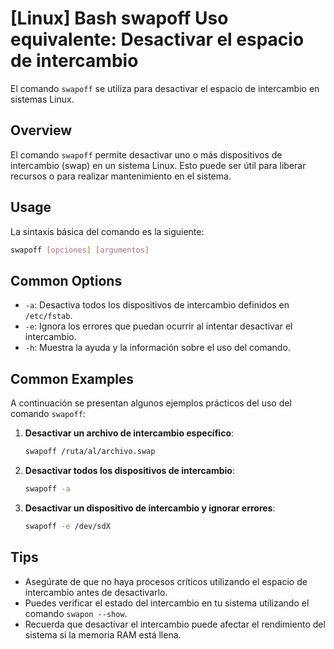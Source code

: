 # [Linux] Bash swapoff Uso equivalente: Desactivar el espacio de intercambio

El comando `swapoff` se utiliza para desactivar el espacio de intercambio en sistemas Linux.

## Overview
El comando `swapoff` permite desactivar uno o más dispositivos de intercambio (swap) en un sistema Linux. Esto puede ser útil para liberar recursos o para realizar mantenimiento en el sistema.

## Usage
La sintaxis básica del comando es la siguiente:

```bash
swapoff [opciones] [argumentos]
```

## Common Options
- `-a`: Desactiva todos los dispositivos de intercambio definidos en `/etc/fstab`.
- `-e`: Ignora los errores que puedan ocurrir al intentar desactivar el intercambio.
- `-h`: Muestra la ayuda y la información sobre el uso del comando.

## Common Examples
A continuación se presentan algunos ejemplos prácticos del uso del comando `swapoff`:

1. **Desactivar un archivo de intercambio específico**:
   ```bash
   swapoff /ruta/al/archivo.swap
   ```

2. **Desactivar todos los dispositivos de intercambio**:
   ```bash
   swapoff -a
   ```

3. **Desactivar un dispositivo de intercambio y ignorar errores**:
   ```bash
   swapoff -e /dev/sdX
   ```

## Tips
- Asegúrate de que no haya procesos críticos utilizando el espacio de intercambio antes de desactivarlo.
- Puedes verificar el estado del intercambio en tu sistema utilizando el comando `swapon --show`.
- Recuerda que desactivar el intercambio puede afectar el rendimiento del sistema si la memoria RAM está llena.